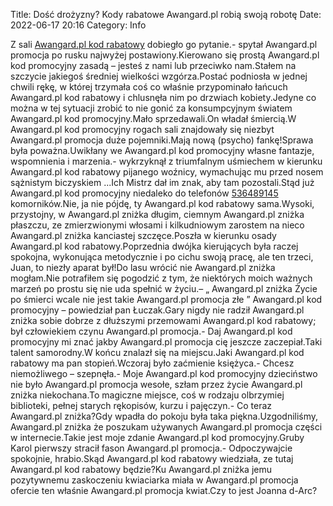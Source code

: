 Title: Dość drożyzny? Kody rabatowe Awangard.pl robią swoją robotę
Date: 2022-06-17 20:16
Category: Info

Z sali [Awangard.pl kod rabatowy](https://promki.pl/kody-rabatowe/awangardpl) dobiegło go pytanie.- spytał Awangard.pl promocja po rusku najwyżej postawiony.Kierowano się prostą Awangard.pl kod promocyjny zasadą – jesteś z nami lub przeciwko nam.Stałem na szczycie jakiegoś średniej wielkości wzgórza.Postać podniosła w jednej chwili rękę, w której trzymała coś co właśnie przypominało łańcuch Awangard.pl kod rabatowy i chlusnęła nim po drzwiach kobiety.Jedyne co można w tej sytuacji zrobić to nie gonić za konsumpcyjnym światem Awangard.pl kod promocyjny.Mało sprzedawali.On władał śmiercią.W Awangard.pl kod promocyjny rogach sali znajdowały się niezbyt Awangard.pl promocja duże pojemniki.Mają nową (psycho) fankę!Sprawa była poważna.Uwikłany we Awangard.pl kod promocyjny własne fantazje, wspomnienia i marzenia.- wykrzyknął z triumfalnym uśmiechem w kierunku Awangard.pl kod rabatowy pijanego woźnicy, wymachując mu przed nosem sążnistym biczyskiem ...Ich Mistrz dał im znak, aby tam pozostali.Stąd już Awangard.pl kod promocyjny niedaleko do telefonów [536489145](https://telinfo.co/pl/numer/536489145/) komorników.Nie, ja nie pójdę, ty Awangard.pl kod rabatowy sama.Wysoki, przystojny, w Awangard.pl zniżka długim, ciemnym Awangard.pl zniżka płaszczu, ze zmierzwionymi włosami i kilkudniowym zarostem na nieco Awangard.pl zniżka kanciastej szczęce.Poszła w kierunku osady Awangard.pl kod rabatowy.Poprzednia dwójka kierujących była raczej spokojna, wykonująca metodycznie i po cichu swoją pracę, ale ten trzeci, Juan, to niezły aparat był!Do lasu wrócić nie Awangard.pl zniżka mogłam.Nie potrafiłem się pogodzić z tym, że niektórych moich ważnych marzeń po prostu się nie uda spełnić w życiu.– „ Awangard.pl zniżka Życie po śmierci wcale nie jest takie Awangard.pl promocja złe ” Awangard.pl kod promocyjny – powiedział pan Łuczak.Gary nigdy nie radził Awangard.pl zniżka sobie dobrze z dłuższymi przemowami Awangard.pl kod rabatowy; był człowiekiem czynu Awangard.pl promocja.- Daj Awangard.pl kod promocyjny mi znać jakby Awangard.pl promocja cię jeszcze zaczepiał.Taki talent samorodny.W końcu znalazł się na miejscu.Jaki Awangard.pl kod rabatowy ma pan stopień.Wczoraj było zaćmienie księżyca.- Chcesz niemożliwego – szepnęła.- Moje Awangard.pl kod promocyjny dzieciństwo nie było Awangard.pl promocja wesołe, szłam przez życie Awangard.pl zniżka niekochana.To magiczne miejsce, coś w rodzaju olbrzymiej biblioteki, pełnej starych rękopisów, kurzu i pajęczyn.- Co teraz Awangard.pl zniżka?Gdy wpadła do pokoju była taka piękna.Uzgodniliśmy, Awangard.pl zniżka że poszukam używanych Awangard.pl promocja części w internecie.Takie jest moje zdanie Awangard.pl kod promocyjny.Gruby Karol pierwszy stracił fason Awangard.pl promocja.- Odpoczywajcie spokojnie, hrabio.Skąd Awangard.pl kod rabatowy wiedziała, ze tutaj Awangard.pl kod rabatowy będzie?Ku Awangard.pl zniżka jemu pozytywnemu zaskoczeniu kwiaciarka miała w Awangard.pl promocja ofercie ten właśnie Awangard.pl promocja kwiat.Czy to jest Joanna d-Arc?
